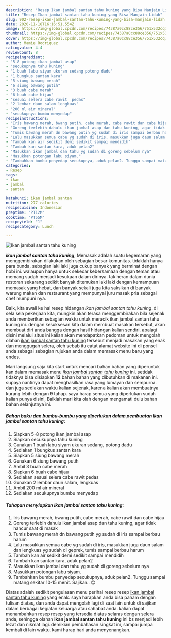 ```yaml
---
description: "Resep Ikan jambal santan tahu kuning yang Bisa Manjain Lidah"
title: "Resep Ikan jambal santan tahu kuning yang Bisa Manjain Lidah"
slug: 902-resep-ikan-jambal-santan-tahu-kuning-yang-bisa-manjain-lidah
date: 2020-11-18T16:16:51.554Z
image: https://img-global.cpcdn.com/recipes/74387a0cc88ce356/751x532cq70/ikan-jambal-santan-tahu-kuning-foto-resep-utama.jpg
thumbnail: https://img-global.cpcdn.com/recipes/74387a0cc88ce356/751x532cq70/ikan-jambal-santan-tahu-kuning-foto-resep-utama.jpg
cover: https://img-global.cpcdn.com/recipes/74387a0cc88ce356/751x532cq70/ikan-jambal-santan-tahu-kuning-foto-resep-utama.jpg
author: Mamie Rodriquez
ratingvalue: 4.4
reviewcount: 8
recipeingredient:
- "5-8 potong ikan jambal asap"
- "secukupnya tahu kuning"
- "1 buah labu siyam ukuran sedang potong dadu"
- "1 bungkus santan kara"
- "5 siung bawang merah"
- "6 siung bawang putih"
- "3 buah cabe merah"
- "6 buah cabe hijau"
- "sesuai selera cabe rawit  pedas"
- "2 lembar daun salam lengkuas"
- "200 ml air mineral"
- "secukupnya bumbu menyedap"
recipeinstructions:
- "Iris bawang merah, bwang putih, cabe merah, cabe rawit dan cabe hijau"
- "Goreng terlebih dahulu ikan jambal asap dan tahu kuning, agar tidak hancur saat di masak"
- "Tumis bawang merah dn bawang putih yg sudah di iris sampai berbau harum"
- "Lalu masukkan semua cabe yg sudah di iris, masukkan juga daun salam dan lengkuas yg sudah di geprek, tumis sampai berbau harum"
- "Tambah kan air sedikit demi sedikit sampai mendidih"
- "Tambah kan santan kara, aduk pelan2"
- "Masukkan ikan jambal dan tahu yg sudah di goreng sebelum nya"
- "Masukkan potongan labu siyam."
- "Tambahkan bumbu penyedap secukupnya, aduk pelan2. Tunggu sampai matang sekitar 10-15 menit. Sajikan.. 😊"
categories:
- Resep
tags:
- ikan
- jambal
- santan

katakunci: ikan jambal santan 
nutrition: 277 calories
recipecuisine: Indonesian
preptime: "PT12M"
cooktime: "PT55M"
recipeyield: "1"
recipecategory: Lunch

---
```



![Ikan jambal santan tahu kuning](https://img-global.cpcdn.com/recipes/74387a0cc88ce356/751x532cq70/ikan-jambal-santan-tahu-kuning-foto-resep-utama.jpg)

<b><i>ikan jambal santan tahu kuning</i></b>, Memasak adalah suatu kegemaran yang menggembirakan dilakukan oleh sebagian besar komunitas. tidaklah hanya para bunda, sebagian laki laki juga cukup banyak yang berminat dengan hobi ini. walaupun hanya untuk sekedar kebersamaan dengan teman atau memang sudah menjadi kesukaan dalam dirinya. tak heran dalam dunia restoran sekarang sedikit banyak ditemukan laki laki dengan kemampuan memasak yang hebat, dan banyak sekali juga kita saksikan di banyak warung makan dan restaurant yang mempunyai juru masak pria sebagai chef mumpuni nya.

Baik, kita awali ke hal resep hidangan <i>ikan jambal santan tahu kuning</i>. di sela sela pekerjaan kita, mungkin akan terasa menggembirakan bila sejenak anda memberikan sebagian waktu untuk meracik ikan jambal santan tahu kuning ini. dengan kesuksesan kita dalam membuat masakan tersebut, akan membuat diri anda bangga dengan hasil hidangan kalian sendiri. apalagi disini melalui situs ini kalian akan mendapatkan pedoman untuk mengolah olahan <u>ikan jambal santan tahu kuning</u> tersebut menjadi masakan yang enak dan menggugah selera, oleh sebab itu catat alamat website ini di ponsel anda sebagai sebagian rujukan anda dalam memasak menu baru yang endes.




Mari langsung saja kita start untuk mencari bahan bahan yang diperuntuk kan dalam memasak menu <u><i>ikan jambal santan tahu kuning</i></u> ini. setidak tidaknya bisa disiapkan <b>12</b> bahan bahan yang dibutuhkan di makanan ini. supaya nantinya dapat menghasilkan rasa yang lumayan dan sempurna. dan juga sediakan waktu kalian sejenak, karena kalian akan membuatnya kurang lebih dengan <b>9</b> tahap. saya harap semua yang diperlukan sudah kalian punya disini, Baiklah mari kita olah dengan mengamati dulu bahan bahan selanjutnya ini.

<!--inarticleads1-->

##### Bahan baku dan bumbu-bumbu yang diperlukan dalam pembuatan Ikan jambal santan tahu kuning:

1. Siapkan 5-8 potong ikan jambal asap
1. Siapkan secukupnya tahu kuning
1. Gunakan 1 buah labu siyam ukuran sedang, potong dadu
1. Sediakan 1 bungkus santan kara
1. Siapkan 5 siung bawang merah
1. Gunakan 6 siung bawang putih
1. Ambil 3 buah cabe merah
1. Siapkan 6 buah cabe hijau
1. Sediakan sesuai selera cabe rawit  pedas
1. Gunakan 2 lembar daun salam, lengkuas
1. Ambil 200 ml air mineral
1. Sediakan secukupnya bumbu menyedap




<!--inarticleads2-->

##### Tahapan menyiapkan Ikan jambal santan tahu kuning:

1. Iris bawang merah, bwang putih, cabe merah, cabe rawit dan cabe hijau
1. Goreng terlebih dahulu ikan jambal asap dan tahu kuning, agar tidak hancur saat di masak
1. Tumis bawang merah dn bawang putih yg sudah di iris sampai berbau harum
1. Lalu masukkan semua cabe yg sudah di iris, masukkan juga daun salam dan lengkuas yg sudah di geprek, tumis sampai berbau harum
1. Tambah kan air sedikit demi sedikit sampai mendidih
1. Tambah kan santan kara, aduk pelan2
1. Masukkan ikan jambal dan tahu yg sudah di goreng sebelum nya
1. Masukkan potongan labu siyam.
1. Tambahkan bumbu penyedap secukupnya, aduk pelan2. Tunggu sampai matang sekitar 10-15 menit. Sajikan.. 😊




Diatas adalah sedikit pengulasan menu perihal resep resep <u>ikan jambal santan tahu kuning</u> yang enak. saya harapkan anda bisa paham dengan tulisan diatas, dan anda dapat mengolah lagi di saat lain untuk di sajikan dalam berbagai kegiatan keluarga atau sahabat anda. kalian dapat menambahkan resep resep yang tersedia diatas selaras dengan selera anda, sehingga olahan <b>ikan jambal santan tahu kuning</b> ini bs menjadi lebih lezat dan nikmat lagi. demikian pembahasan singkat ini, sampai jumpa kembali di lain waktu. kami harap hari anda menyenangkan.

